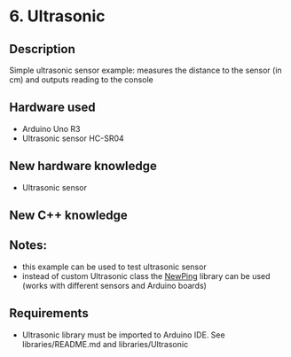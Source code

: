 # 6. Ultrasonic

## Description
Simple ultrasonic sensor example: measures the distance to the sensor (in cm) and outputs reading to the console

## Hardware used
* Arduino Uno R3
* Ultrasonic sensor HC-SR04

## New hardware knowledge
* Ultrasonic sensor

## New C++ knowledge

## Notes: 
* this example can be used to test ultrasonic sensor
* instead of custom Ultrasonic class the [NewPing](https://playground.arduino.cc/Code/NewPing) library can be used (works with different sensors and Arduino boards)

## Requirements
* Ultrasonic library must be imported to Arduino IDE. See libraries/README.md and libraries/Ultrasonic
